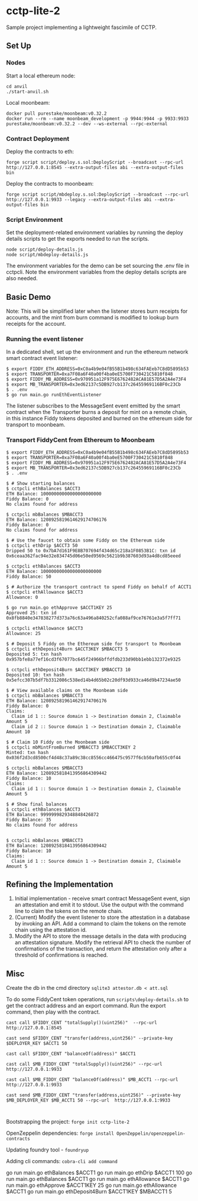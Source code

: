 # cctp-lite-2

Sample project implementing a lightweight fascimile of CCTP.

## Set Up

### Nodes

Start a local ethereum node:

```
cd anvil
./start-anvil.sh
```

Local moonbeam:

```
docker pull purestake/moonbeam:v0.32.2
docker run --rm --name moonbeam_development -p 9944:9944 -p 9933:9933 purestake/moonbeam:v0.32.2 --dev --ws-external --rpc-external 
```

### Contract Deployment

Deploy the contracts to eth:

```
forge script script/deploy.s.sol:DeployScript --broadcast --rpc-url http://127.0.0.1:8545 --extra-output-files abi --extra-output-files bin
```

Deploy the contracts to moonbeam:

```
forge script script/mbdeploy.s.sol:DeployScript --broadcast --rpc-url http://127.0.0.1:9933 --legacy --extra-output-files abi --extra-output-files bin
```

### Script Environment

Set the deployment-related environment variables by running the deploy details scripts to get the exports needed to run the scripts.

```
node script/deploy-details.js
node script/mbdeploy-details.js
```

The environment variables for the demo can be set sourcing the .env file in cctpcli. Note the environment variables from the deploy details scripts are also needed.

## Basic Demo

Note: This will be simplified later when the listener stores burn receipts for accounts, and the mint
from burn command is modified to lookup burn receipts for the account.

### Running the event listener

In a dedicated shell, set up the environment and run the ethereum network smart contract event listener:

```console
$ export FIDDY_ETH_ADDRESS=0xC0a4b9e04fB55B1b498c634FAEeb7C8dD5895b53
$ export TRANSPORTER=0xa7F08a6F40a00f4ba0eE5700F730421C5810f848
$ export FIDDY_MB_ADDRESS=0x970951a12F975E6762482ACA81E57D5A2A4e73F4
$ export MB_TRANSPORTER=0x3ed62137c5DB927cb137c26455969116BF0c23Cb
$ . .env
$ go run main.go runEthEventListener
```

The listener subscribes to the MessageSent event emitted by the smart contract when the Transporter burns
a deposit for mint on a remote chain, in this instance Fiddy tokens deposited and burned on the ethereum
side for transport to moonbeam.


### Transport FiddyCent from Ethereum to Moonbeam


```console
$ export FIDDY_ETH_ADDRESS=0xC0a4b9e04fB55B1b498c634FAEeb7C8dD5895b53
$ export TRANSPORTER=0xa7F08a6F40a00f4ba0eE5700F730421C5810f848
$ export FIDDY_MB_ADDRESS=0x970951a12F975E6762482ACA81E57D5A2A4e73F4
$ export MB_TRANSPORTER=0x3ed62137c5DB927cb137c26455969116BF0c23Cb
$ . .env

```

```console
$ # Show starting balances
$ cctpcli ethBalances $ACCT3
ETH Balance: 10000000000000000000000
Fiddy Balance: 0
No claims found for address

$ cctpcli mbBalances $MBACCT3
ETH Balance: 1208925819614629174706176
Fiddy Balance: 0
No claims found for address
```

```console
$ # Use the faucet to obtain some Fiddy on the Ethereum side
$ cctpcli ethDrip $ACCT3 50
Dripped 50 to 0x7bA7d161F9E8B707694f434d65c218a1F0853B1C: txn id 0x6ceaa362fac94e32e834745d06e50ed9569c5621b9b387603d93a4d8cd85eeed

$ cctpcli ethBalances $ACCT3
ETH Balance: 10000000000000000000000
Fiddy Balance: 50
```

```console
$ # Authorize the transport contract to spend Fiddy on behalf of ACCT1
$ cctpcli ethAllowance $ACCT3
Allowance: 0

$ go run main.go ethApprove $ACCT1KEY 25
Approved 25: txn id 0x8fb8840e347838277d373a76c63a496a840252cfa088af9ce76761e3a5f7ff71

$ cctpcli ethAllowance $ACCT3
Allowance: 25
```

```console
$ # Deposit 5 Fiddy on the Ethereum side for transport to Moonbeam
$ cctpcli ethDeposit4Burn $ACCT3KEY $MBACCT3 5
Deposited 5: txn hash 0x957bfe8a77ef16cd3f67077bc645f24966bffdfdb233d90bb1ebb132372e9325

$ cctpcli ethDeposit4Burn $ACCT3KEY $MBACCT3 10
Deposited 10: txn hash 0x5efcc307b5df7b3312086c538ed14b4d65b02c20df93d933ca46d9b47234ae50
```

```console
$ # View available claims on the Moonbeam side
$ cctpcli mbBalances $MBACCT3
ETH Balance: 1208925819614629174706176
Fiddy Balance: 0
Claims:
  Claim id 1 :: Source domain 1 -> Destination domain 2, Claimable Amount 5
  Claim id 2 :: Source domain 1 -> Destination domain 2, Claimable Amount 10
```

```console
$ # Claim 10 Fiddy on the Moonbeam side
$ cctpcli mbMintFromBurned $MBACCT3 $MBACCT3KEY 2
Minted: txn hash 0x036f2d3cd8500cf4d48c37a89c38cc8556cc466475c9577f6cb50afb655c0f44

$ cctpcli mbBalances $MBACCT3
ETH Balance: 1208925818413956864309442
Fiddy Balance: 10
Claims:
  Claim id 1 :: Source domain 1 -> Destination domain 2, Claimable Amount 5
```

```console
$ # Show final balances
$ cctpcli ethBalances $ACCT3
ETH Balance: 9999999829348848426872
Fiddy Balance: 35
No claims found for address


$ cctpcli mbBalances $MBACCT3
ETH Balance: 1208925818413956864309442
Fiddy Balance: 10
Claims:
  Claim id 1 :: Source domain 1 -> Destination domain 2, Claimable Amount 5
```


## Refining the Implementation

1. Initial implementation - receive smart contract MessageSent event, sign an attestation and emit it to stdout. Use the output with the command line to claim the tokens on the remote chain.
2. (Current) Modify the event listener to store the attestation in a database by invoking an API. Add a command to claim the tokens on the remote chain using the attestation id.
3. Modify the API to store the message details in the data with producing an attestation signature. Modify the retrieval API to check the number of confirmations of the transaction, and return the attestation only after a threshold of confirmations is reached.


## Misc

Create the db in the cmd directory `sqlite3 attestor.db < att.sql`

To do some FiddyCent token operations, run `scripts\deploy-details.sh` to get the contract address and an export command. Run the export command, then play with the contract.

```
cast call $FIDDY_CENT "totalSupply()(uint256)"  --rpc-url  http://127.0.0.1:8545

cast send $FIDDY_CENT "transfer(address,uint256)" --private-key $DEPLOYER_KEY $ACCT1 50

cast call $FIDDY_CENT "balanceOf(address)" $ACCT1

cast call $MB_FIDDY_CENT "totalSupply()(uint256)" --rpc-url  http://127.0.0.1:9933

cast call $MB_FIDDY_CENT "balanceOf(address)" $MB_ACCT1 --rpc-url  http://127.0.0.1:9933

cast send $MB_FIDDY_CENT "transfer(address,uint256)" --private-key $MB_DEPLOYER_KEY $MB_ACCT1 50 --rpc-url  http://127.0.0.1:9933



```


Bootstrapping the project: `forge init cctp-lite-2`

OpenZeppelin dependencies: `forge install OpenZeppelin/openzeppelin-contracts`

Updating foundry tool - `foundryup`

Adding cli commands: `cobra-cli add command`


go run main.go ethBalances $ACCT1
go run main.go ethDrip $ACCT1 100
go run main.go ethBalances $ACCT1
go run main.go ethAllowance $ACCT1
go run main.go ethApprove $ACCT1KEY 25
go run main.go ethAllowance $ACCT1
go run main.go ethDeposit4Burn $ACCT1KEY $MBACCT1 5

